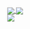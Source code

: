 <a href="https://github-readme-stats.vercel.app/">
  <img align="center" src="https://github-readme-stats.vercel.app/api?username=vladd-png&show_icons=true&theme=ayu-mirage" />
</a>
<a href="https://github.com/vladd-png/github-readme-stats">
  <img align="center" src="https://github-readme-stats.vercel.app/api/wakatime?username=vladd" />
</a>

</br>
<a href="https://github.com/vladd-png/github-readme-stats">
  <img align="center" src="https://github-readme-stats.vercel.app/api/top-langs/?username=vladd-png&layout=compact" />
</a>


